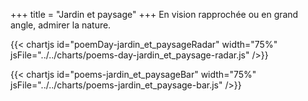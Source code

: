 +++
title = "Jardin et paysage"
+++
En vision rapprochée ou en grand angle, admirer la nature.

{{< chartjs id="poemDay-jardin_et_paysageRadar" width="75%" jsFile="../../charts/poems-day-jardin_et_paysage-radar.js" />}}

{{< chartjs id="poems-jardin_et_paysageBar" width="75%" jsFile="../../charts/poems-jardin_et_paysage-bar.js" />}}